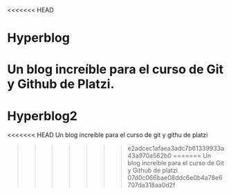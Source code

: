 <<<<<<< HEAD
# Hyperblog
Un blog increíble para el curso de Git y Github de Platzi.
=======
# Hyperblog2
<<<<<<< HEAD
Un blog increíble para el curso de git y githu de platzi
>>>>>>> e2adcec1afaea3adc7b61339933a43a970a562b0
=======
Un blog increíble para el curso de Git y Github de platzi
>>>>>>> 07d0c066bae08ddc6e0b4a78e6707da318aa0d2f
